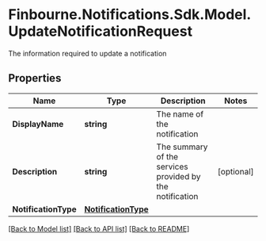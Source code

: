 # Finbourne.Notifications.Sdk.Model.UpdateNotificationRequest
The information required to update a notification

## Properties

Name | Type | Description | Notes
------------ | ------------- | ------------- | -------------
**DisplayName** | **string** | The name of the notification | 
**Description** | **string** | The summary of the services provided by the notification | [optional] 
**NotificationType** | [**NotificationType**](NotificationType.md) |  | 

[[Back to Model list]](../README.md#documentation-for-models) [[Back to API list]](../README.md#documentation-for-api-endpoints) [[Back to README]](../README.md)

